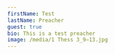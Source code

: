 ```yaml
---
firstName: Test
lastName: Preacher
guest: true
bio: This is a test preacher
image: /media/1 Thess 3_9–13.jpg
---
```

